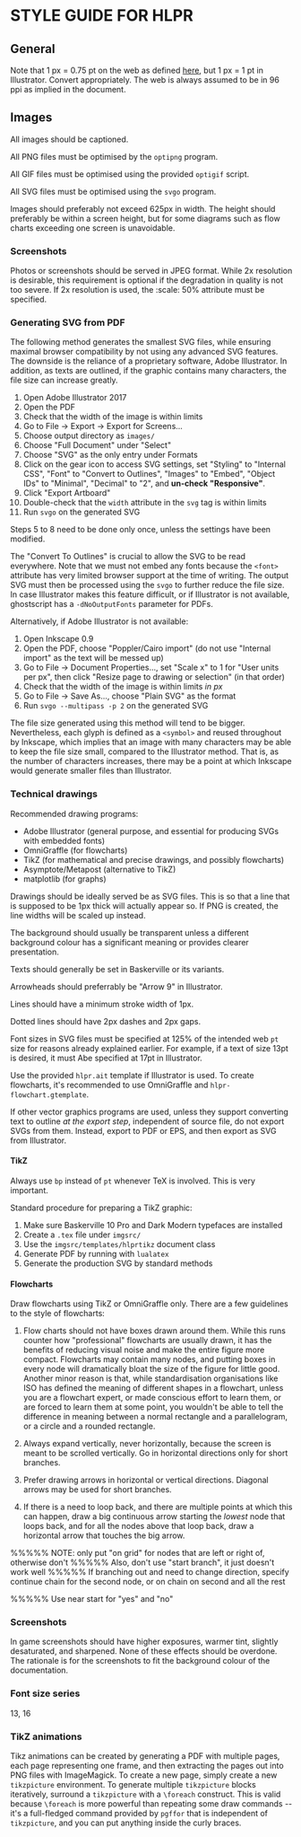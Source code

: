# STYLE GUIDE FOR HLPR

## General

Note that 1 px = 0.75 pt on the web as defined [here](https://www.w3.org/TR/css3-values/#absolute-lengths), but 1 px = 1 pt in Illustrator. Convert appropriately. The web is always assumed to be in 96 ppi as implied in the document.

## Images

All images should be captioned.

All PNG files must be optimised by the `optipng` program.

All GIF files must be optimised using the provided `optigif` script.

All SVG files must be optimised using the `svgo` program.

Images should preferably not exceed 625px in width. The height should preferably be within a screen height, but for some diagrams such as flow charts exceeding one screen is unavoidable.

### Screenshots

Photos or screenshots should be served in JPEG format. While 2x resolution is desirable, this requirement is optional if the degradation in quality is not too severe. If 2x resolution is used, the :scale: 50% attribute must be specified.

### Generating SVG from PDF

The following method generates the smallest SVG files, while ensuring maximal browser compatibility by not using any advanced SVG features. The downside is the reliance of a proprietary software, Adobe Illustrator. In addition, as texts are outlined, if the graphic contains many characters, the file size can increase greatly.

1. Open Adobe Illustrator 2017
2. Open the PDF
3. Check that the width of the image is within limits
4. Go to File -> Export -> Export for Screens...
5. Choose output directory as `images/`
6. Choose "Full Document" under "Select"
7. Choose "SVG" as the only entry under Formats
8. Click on the gear icon to access SVG settings, set "Styling" to "Internal CSS", "Font" to "Convert to Outlines", "Images" to "Embed", "Object IDs" to "Minimal", "Decimal" to "2", and **un-check "Responsive"**.
9. Click "Export Artboard"
10. Double-check that the `width` attribute in the `svg` tag is within limits
11. Run `svgo` on the generated SVG

Steps 5 to 8 need to be done only once, unless the settings have been modified.

The "Convert To Outlines" is crucial to allow the SVG to be read everywhere. Note that we must not embed any fonts because the `<font>` attribute has very limited browser support at the time of writing. The output SVG must then be processed using the `svgo` to further reduce the file size. In case Illustrator makes this feature difficult, or if Illustrator is not available, ghostscript has a `-dNoOutputFonts` parameter for PDFs.

Alternatively, if Adobe Illustrator is not available:

1. Open Inkscape 0.9
2. Open the PDF, choose "Poppler/Cairo import" (do not use "Internal import" as the text will be messed up)
3. Go to File -> Document Properties..., set "Scale x" to 1 for "User units per px", then click "Resize page to drawing or selection" (in that order)
4. Check that the width of the image is within limits *in px*
5. Go to File -> Save As..., choose "Plain SVG" as the format
6. Run `svgo --multipass -p 2` on the generated SVG

The file size generated using this method will tend to be bigger. Nevertheless, each glyph is defined as a `<symbol>` and reused throughout by Inkscape, which implies that an image with many characters may be able to keep the file size small, compared to the Illustrator method. That is, as the number of characters increases, there may be a point at which Inkscape would generate smaller files than Illustrator.

### Technical drawings

Recommended drawing programs:

- Adobe Illustrator (general purpose, and essential for producing SVGs with embedded fonts)
- OmniGraffle (for flowcharts)
- TikZ (for mathematical and precise drawings, and possibly flowcharts)
- Asymptote/Metapost (alternative to TikZ)
- matplotlib (for graphs)

Drawings should be ideally served be as SVG files. This is so that a line that is supposed to be 1px thick will actually appear so. If PNG is created, the line widths will be scaled up instead.

The background should usually be transparent unless a different background colour has a significant meaning or provides clearer presentation.

Texts should generally be set in Baskerville or its variants.

Arrowheads should preferrably be "Arrow 9" in Illustrator.

Lines should have a minimum stroke width of 1px.

Dotted lines should have 2px dashes and 2px gaps.

Font sizes in SVG files must be specified at 125% of the intended web `pt` size for reasons already explained earlier. For example, if a text of size 13pt is desired, it must Abe specified at 17pt in Illustrator.

Use the provided `hlpr.ait` template if Illustrator is used. To create flowcharts, it's recommended to use OmniGraffle and `hlpr-flowchart.gtemplate`.

If other vector graphics programs are used, unless they support converting text to outline *at the export step*, independent of source file, do not export SVGs from them. Instead, export to PDF or EPS, and then export as SVG from Illustrator.

#### TikZ

Always use `bp` instead of `pt` whenever TeX is involved. This is very important.

Standard procedure for preparing a TikZ graphic:

1. Make sure Baskerville 10 Pro and Dark Modern typefaces are installed
2. Create a `.tex` file under `imgsrc/`
3. Use the `imgsrc/templates/hlprtikz` document class
4. Generate PDF by running with `lualatex`
5. Generate the production SVG by standard methods

#### Flowcharts

Draw flowcharts using TikZ or OmniGraffle only. There are a few guidelines to the style of flowcharts:

1. Flow charts should not have boxes drawn around them. While this runs counter how "professional" flowcharts are usually drawn, it has the benefits of reducing visual noise and make the entire figure more compact. Flowcharts may contain many nodes, and putting boxes in every node will dramatically bloat the size of the figure for little good. Another minor reason is that, while standardisation organisations like ISO has defined the meaning of different shapes in a flowchart, unless you are a flowchart expert, or made conscious effort to learn them, or are forced to learn them at some point, you wouldn't be able to tell the difference in meaning between a normal rectangle and a parallelogram, or a circle and a rounded rectangle.

2. Always expand vertically, never horizontally, because the screen is meant to be scrolled vertically. Go in horizontal directions only for short branches.

3. Prefer drawing arrows in horizontal or vertical directions. Diagonal arrows may be used for short branches.

4. If there is a need to loop back, and there are multiple points at which this can happen, draw a big continuous arrow starting the *lowest* node that loops back, and for all the nodes above that loop back, draw a horizontal arrow that touches the big arrow.


%%%%% NOTE: only put "on grid" for nodes that are left or right of, otherwise don't
  %%%%% Also, don't use "start branch", it just doesn't work well
  %%%%% If branching out and need to change direction, specify continue chain for the second node, or on chain on second and all the rest

  %%%%% Use near start for "yes" and "no"

### Screenshots

In game screenshots should have higher exposures, warmer tint, slightly desaturated, and sharpened. None of these effects should be overdone. The rationale is for the screenshots to fit the background colour of the documentation.

### Font size series

13, 16

### TikZ animations

Tikz animations can be created by generating a PDF with multiple pages, each page representing one frame, and then extracting the pages out into PNG files with ImageMagick. To create a new page, simply create a new `tikzpicture` environment. To generate multiple `tikzpicture` blocks iteratively, surround a `tikzpicture` with a `\foreach` construct. This is valid because `\foreach` is more powerful than repeating some draw commands -- it's a full-fledged command provided by `pgffor` that is independent of `tikzpicture`, and you can put anything inside the curly braces.

